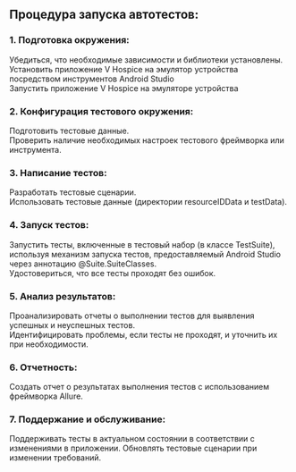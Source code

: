 ## Процедура запуска автотестов:

### 1. Подготовка окружения:  

Убедиться, что необходимые зависимости и библиотеки установлены.  
Установить приложение V Hospice на эмулятор устройства посредством инструментов Android Studio  
Запустить приложение V Hospice на эмуляторе устройства  

### 2. Конфигурация тестового окружения:  

Подготовить тестовые данные.  
Проверить наличие необходимых настроек тестового фреймворка или инструмента.  

### 3. Написание тестов:  

Разработать тестовые сценарии.  
Использовать тестовые данные (директории resourceIDData и testData).  

### 4. Запуск тестов:  

Запустить тесты, включенные в тестовый набор (в классе TestSuite), используя механизм запуска тестов, 
предоставляемый Android Studio через аннотацию @Suite.SuiteClasses.  
Удостовериться, что все тесты проходят без ошибок.

### 5. Анализ результатов:  

Проанализировать отчеты о выполнении тестов для выявления успешных и неуспешных тестов.  
Идентифицировать проблемы, если тесты не проходят, и уточнить их при необходимости.

### 6. Отчетность:  

Создать отчет о результатах выполнения тестов с использованием фреймворка Allure.  

### 7. Поддержание и обслуживание:  

Поддерживать тесты в актуальном состоянии в соответствии с изменениями в приложении.
Обновлять тестовые сценарии при изменении требований.
